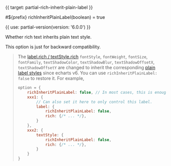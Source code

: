 {{ target: partial-rich-inherit-plain-label }}

#${prefix} richInheritPlainLabel(boolean) = true

{{ use: partial-version(version: '6.0.0') }}

Whether rich text inherits plain text style.

This option is just for backward compatibility.

> The [label.rich / textStyle.rich](~series-scatter.label.rich) `fontStyle`, `fontWeight`, `fontSize`, `fontFamily`, `textShadowColor`, `textShadowBlur`, `textShadowOffsetX`, `textShadowOffsetY` are changed to inherit the corresponding [plain label styles](~series-scatter.label) since echarts v6. You can use `richInheritPlainLabel: false` to restore it. For example,
> ```js
> option = {
>     richInheritPlainLabel: false, // In most cases, this is enough.
>     xxx1: {
>         // Can also set it here to only control this label.
>         label: {
>             richInheritPlainLabel: false,
>             rich: {/* ... */},
>         }
>     },
>     xxx2: {
>         textStyle: {
>             richInheritPlainLabel: false,
>             rich: {/* ... */},
>         }
>     }
> }
> ```
